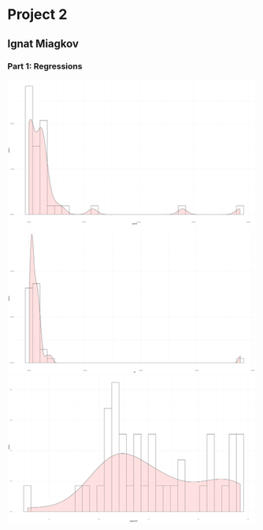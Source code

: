 # Project 2
## Ignat Miagkov
### Part 1: Regressions
![](density_dst190.png)
![](density_ntl.png)
![](denstiy_log(pop19).png)
